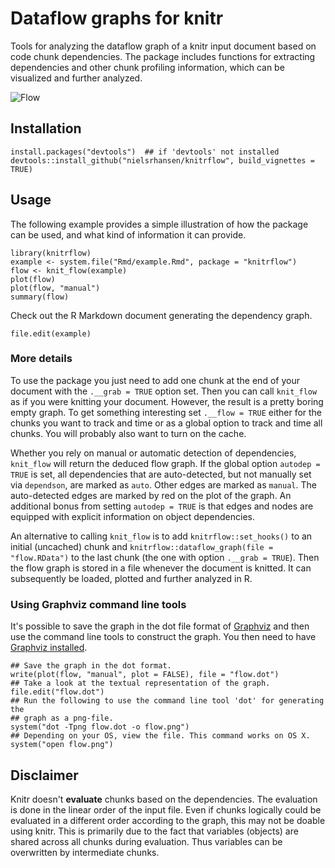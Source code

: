 # Dataflow graphs for knitr

Tools for analyzing the dataflow graph
of a knitr input document based on code chunk dependencies. The
package includes functions for extracting dependencies and other
chunk profiling information, which can be visualized and further analyzed.

![Flow](https://nielsrhansen.github.com/img/flow.png)

## Installation

```
install.packages("devtools")  ## if 'devtools' not installed
devtools::install_github("nielsrhansen/knitrflow", build_vignettes = TRUE)
```

## Usage

The following example provides a simple illustration of how 
the package can be used, and what kind of information it can provide.

```
library(knitrflow)
example <- system.file("Rmd/example.Rmd", package = "knitrflow")
flow <- knit_flow(example)
plot(flow)
plot(flow, "manual")
summary(flow)
```

Check out the R Markdown document generating the dependency graph.

```
file.edit(example)
```

### More details

To use the package you just need to add one chunk at the end of your 
document with the  `.__grab = TRUE` option set. Then you can call `knit_flow` 
as if you were knitting your document. However, the result is a pretty boring 
empty graph. To get something interesting set `.__flow = TRUE` either for the 
chunks you want to track and time or as a global option to track and time all chunks.
You will probably also want to turn on the cache. 

Whether you rely on manual or automatic detection of dependencies, `knit_flow` 
will return the deduced flow graph. If the global option `autodep = TRUE` is set,
all dependencies that are auto-detected, but not manually set via `dependson`, are
marked as `auto`. Other edges are marked as `manual`. The auto-detected edges 
are marked by red on the plot of the graph. An additional bonus from setting `autodep = TRUE`
is that edges and nodes are equipped with explicit information on object dependencies. 

An alternative to calling `knit_flow` is to add `knitrflow::set_hooks()` to 
an initial (uncached) chunk and `knitrflow::dataflow_graph(file = "flow.RData")` 
to the last chunk (the one with option `.__grab = TRUE`). Then the flow graph
is stored in a file whenever the document is knitted. It can subsequently be loaded, 
plotted and further analyzed in R. 

### Using Graphviz command line tools

It's possible to save the graph in the dot file format of [Graphviz](http://www.graphviz.org) and 
then use the command line tools to construct the graph. You then need to have 
[Graphviz installed](http://www.graphviz.org/Download..php). 

```
## Save the graph in the dot format.
write(plot(flow, "manual", plot = FALSE), file = "flow.dot")
## Take a look at the textual representation of the graph.
file.edit("flow.dot")
## Run the following to use the command line tool 'dot' for generating the 
## graph as a png-file.
system("dot -Tpng flow.dot -o flow.png")
## Depending on your OS, view the file. This command works on OS X.
system("open flow.png")
```

## Disclaimer

Knitr doesn't **evaluate** chunks based on the dependencies. The evaluation is 
done in the linear order of the input file. Even if chunks logically could be 
evaluated in a different order according to the graph, this may not be doable 
using knitr. This is primarily due to the fact that variables (objects) are shared across all 
chunks during evaluation. Thus variables can be overwritten by intermediate chunks. 




